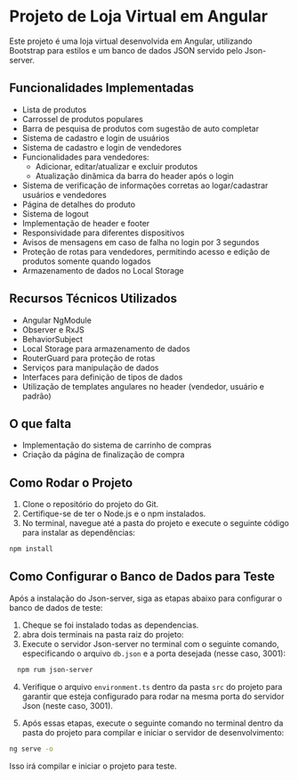 # Projeto de Loja Virtual em Angular

Este projeto é uma loja virtual desenvolvida em Angular, utilizando Bootstrap para estilos e um banco de dados JSON servido pelo Json-server.

## Funcionalidades Implementadas

- Lista de produtos
- Carrossel de produtos populares
- Barra de pesquisa de produtos com sugestão de auto completar
- Sistema de cadastro e login de usuários
- Sistema de cadastro e login de vendedores
- Funcionalidades para vendedores:
    - Adicionar, editar/atualizar e excluir produtos
    - Atualização dinâmica da barra do header após o login
- Sistema de verificação de informações corretas ao logar/cadastrar usuários e vendedores
- Página de detalhes do produto
- Sistema de logout
- Implementação de header e footer
- Responsividade para diferentes dispositivos
- Avisos de mensagens em caso de falha no login por 3 segundos
- Proteção de rotas para vendedores, permitindo acesso e edição de produtos somente quando logados
- Armazenamento de dados no Local Storage

## Recursos Técnicos Utilizados

- Angular NgModule
- Observer e RxJS
- BehaviorSubject
- Local Storage para armazenamento de dados
- RouterGuard para proteção de rotas
- Serviços para manipulação de dados
- Interfaces para definição de tipos de dados
- Utilização de templates angulares no header (vendedor, usuário e padrão)

## O que falta

- Implementação do sistema de carrinho de compras
- Criação da página de finalização de compra

## Como Rodar o Projeto

1. Clone o repositório do projeto do Git.
2. Certifique-se de ter o Node.js e o npm instalados.
3. No terminal, navegue até a pasta do projeto e execute o seguinte código para instalar as dependências:

```bash
npm install
```

## Como Configurar o Banco de Dados para Teste

Após a instalação do Json-server, siga as etapas abaixo para configurar o banco de dados de teste:

1. Cheque se foi instalado todas as dependencias.
2. abra dois terminais na pasta raiz do projeto:
3. Execute o servidor Json-server no terminal com o seguinte comando, especificando o arquivo `db.json` e a porta desejada (nesse caso, 3001):

```bash
  npm rum json-server
```

4. Verifique o arquivo `environment.ts` dentro da pasta `src` do projeto para garantir que esteja configurado para rodar na mesma porta do servidor Json (neste caso, 3001).

5. Após essas etapas, execute o seguinte comando no terminal dentro da pasta do projeto para compilar e iniciar o servidor de desenvolvimento:

```bash
ng serve -o
```

Isso irá compilar e iniciar o projeto para teste.

